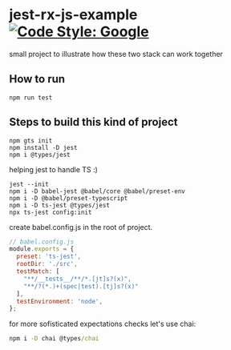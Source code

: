 # jest-rx-js-example [![Code Style: Google](https://img.shields.io/badge/code%20style-google-blueviolet.svg)](https://github.com/google/gts)
 
 small project to illustrate how these two stack can work together
 
## How to run

```
npm run test
```

## Steps to build this kind of project
```
npm gts init
npm install -D jest
npm i @types/jest
```
helping jest to handle TS :)

```
jest --init
npm i -D babel-jest @babel/core @babel/preset-env
npm i -D @babel/preset-typescript
npm i -D ts-jest @types/jest
npx ts-jest config:init
```
create babel.config.js in the root of project.
```javascript
// babel.config.js
module.exports = {
  preset: 'ts-jest',
  rootDir: './src',
  testMatch: [
    "**/__tests__/**/*.[jt]s?(x)",
    "**/?(*.)+(spec|test).[tj]s?(x)"
  ],
  testEnvironment: 'node',
};
```

for more sofisticated expectations checks let's use chai:

```cmd
npm i -D chai @types/chai
```